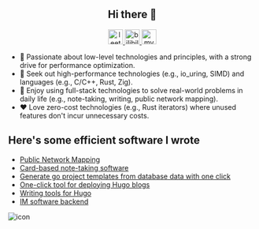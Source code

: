 <h2 align="center">Hi there 👋</h2>

<div align="center">
 <span>
  <a href="https://leetcode.cn/u/whu_future/">
<img src="https://leetcode.com/favicon-32x32.png" alt="leetcode" width="30" height="30"/>
  </a>
  </span>
  <span>
    <a href="https://space.bilibili.com/24264499">
<img src="https://www.bilibili.com/favicon.ico" alt="bilibili" with="28" height="30">
    </a>
  </span>
  <span>
  <a href="https://acking-you.github.io/">
<img src="https://acking-you.github.io/favicon.ico" alt="myNoteWebsite" with="30" height="30">
  </a>
  </span>
</div>


- 🌱 Passionate about low-level technologies and principles, with a strong drive for performance optimization.
- 👣 Seek out high-performance technologies (e.g., io_uring, SIMD) and languages (e.g., C/C++, Rust, Zig).
- 🎈 Enjoy using full-stack technologies to solve real-world problems in daily life (e.g., note-taking, writing, public network mapping).
- ❤️ Love zero-cost technologies (e.g., Rust iterators) where unused features don't incur unnecessary costs.

## Here's some efficient software I wrote
* [Public Network Mapping](https://github.com/acking-you/pb-mapper)
* [Card-based note-taking software](https://github.com/ACking-you/NoteWithCard)
* [Generate go project templates from database data with one click](https://github.com/ACking-you/quickstart_project)
* [One-click tool for deploying Hugo blogs](https://github.com/ACking-you/AutoHugoSetup)
* [Writing tools for Hugo](https://github.com/ACking-you/AutoHugoWrite)
* [IM software backend](https://github.com/ACking-you/my_chat)


![icon](https://komarev.com/ghpvc/?username=ACking-you)
